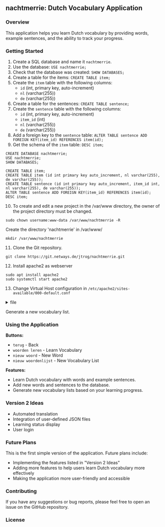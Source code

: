 ## nachtmerrie: Dutch Vocabulary Application

### Overview

This application helps you learn Dutch vocabulary by providing words, example sentences, and the ability to track your progress.

### Getting Started

1. Create a SQL database and name it `nachtmerrie`.
2. Use the database: `USE nachtmerrie;`
3. Check that the database was created: `SHOW DATABASES;`
4. Create a table for the items: `CREATE TABLE item;`
5. Create the `item` table with the following columns:
    - `id` (int, primary key, auto-increment)
    - `nl` (varchar(255))
    - `de` (varchar(255))
6. Create a table for the sentences: `CREATE TABLE sentence;`
7. Create the `sentence` table with the following columns:
    - `id` (int, primary key, auto-increment)
    - `item_id` (int)
    - `nl` (varchar(255))
    - `de` (varchar(255))
8. Add a foreign key to the `sentence` table: `ALTER TABLE sentence ADD FOREIGN KEY(item_id) REFERENCES item(id);`
9. Get the schema of the `item` table: `DESC item;`

```
CREATE DATABASE nachtmerrie;
USE nachtmerrie;
SHOW DATABASES;

CREATE TABLE item;
CREATE TABLE item (id int primary key auto_increment, nl varchar(255), de varchar(255));
CREATE TABLE sentence (id int primary key auto_increment, item_id int, nl varchar(255), de varchar(255));
ALTER TABLE sentence ADD FOREIGN KEY(item_id) REFERENCES item(id); 
DESC item;
```


10. To create and edit a new project in the /var/www directory, the owner of the project directory must be changed.

`sudo chown username:www-data /var/www/nachtmerrie -R`

Create the directory 'nachtmerrie' in /var/www/

`mkdir /var/www/nachtmerrie`

11. Clone the Git repository.

`git clone https://git.netways.de/jtrog/nachtmerrie.git`

12. Install apache2 as webserver
```
sudo apt install apache2
sudo systemctl start apache2
```

13. Change Virtual Host configuration in `/etc/apache2/sites-available/000-default.conf`

<details><summary>file</summary>
VirtualHost *:80>
ServerAdmin webmaster@localhost
DocumentRoot /var/www/nachtmerrie/public

ErrorLog ${APACHE_LOG_DIR}/error.log
CustomLog ${APACHE_LOG_DIR}/access.log combined
<Directory /var/www/nachtmerrie/public>
Options Indexes FollowSymLinks
AllowOverride All
Require all granted
</Directory>
</VirtualHost>
</details>


Generate a new vocabulary list.

### Using the Application

**Buttons:**

- `terug` - Back
- `woorden leren` - Learn Vocabulary
- `nieuw woord` - New Word
- `nieuw woordenlijst` - New Vocabulary List

**Features:**

- Learn Dutch vocabulary with words and example sentences.
- Add new words and sentences to the database.
- Generate new vocabulary lists based on your learning progress.

### Version 2 Ideas

- Automated translation
- Integration of user-defined JSON files
- Learning status display
- User login

### Future Plans

This is the first simple version of the application. Future plans include:

- Implementing the features listed in "Version 2 Ideas"
- Adding more features to help users learn Dutch vocabulary more effectively
- Making the application more user-friendly and accessible

### Contributing

If you have any suggestions or bug reports, please feel free to open an issue on the GitHub repository.

### License


